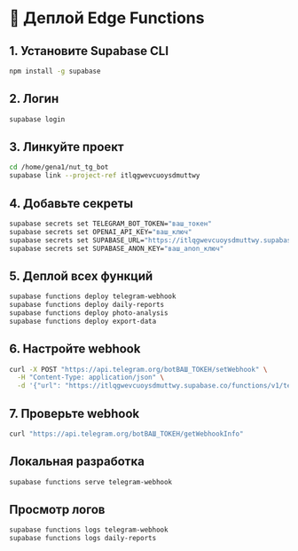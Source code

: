 # 🚀 Деплой Edge Functions

## 1. Установите Supabase CLI
```bash
npm install -g supabase
```

## 2. Логин
```bash
supabase login
```

## 3. Линкуйте проект
```bash
cd /home/gena1/nut_tg_bot
supabase link --project-ref itlqgwevcuoysdmuttwy
```

## 4. Добавьте секреты
```bash
supabase secrets set TELEGRAM_BOT_TOKEN="ваш_токен"
supabase secrets set OPENAI_API_KEY="ваш_ключ"
supabase secrets set SUPABASE_URL="https://itlqgwevcuoysdmuttwy.supabase.co"
supabase secrets set SUPABASE_ANON_KEY="ваш_anon_ключ"
```

## 5. Деплой всех функций
```bash
supabase functions deploy telegram-webhook
supabase functions deploy daily-reports
supabase functions deploy photo-analysis
supabase functions deploy export-data
```

## 6. Настройте webhook
```bash
curl -X POST "https://api.telegram.org/botВАШ_ТОКЕН/setWebhook" \
  -H "Content-Type: application/json" \
  -d '{"url": "https://itlqgwevcuoysdmuttwy.supabase.co/functions/v1/telegram-webhook"}'
```

## 7. Проверьте webhook
```bash
curl "https://api.telegram.org/botВАШ_ТОКЕН/getWebhookInfo"
```

## Локальная разработка
```bash
supabase functions serve telegram-webhook
```

## Просмотр логов
```bash
supabase functions logs telegram-webhook
supabase functions logs daily-reports
```
